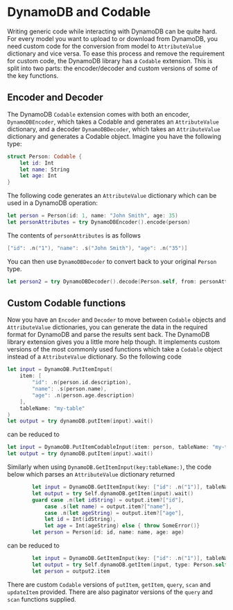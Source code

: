 # DynamoDB and Codable

Writing generic code while interacting with DynamoDB can be quite hard. For every model you want to upload to or download from DynamoDB, you need custom code for the conversion from model to `AttributeValue` dictionary and vice versa. To ease this process and remove the requirement for custom code, the DynamoDB library has a `Codable` extension. This is split into two parts: the encoder/decoder and custom versions of some of the key functions.

## Encoder and Decoder

The DynamoDB `Codable` extension comes with both an encoder, `DynamoDBEncoder`, which takes a Codable and generates an `AttributeValue` dictionary, and a decoder `DynamoDBDecoder`, which takes an `AttributeValue` dictionary and generates a Codable object. Imagine you have the following type:

```swift
struct Person: Codable {
    let id: Int
    let name: String
    let age: Int
}
```

The following code generates an `AttributeValue` dictionary which can be used in a DynamoDB operation:

```swift
let person = Person(id: 1, name: "John Smith", age: 35)
let personAttributes = try DynamoDBEncoder().encode(person)
```

The contents of `personAttributes` is as follows

```swift
["id": .n("1"), "name": .s("John Smith"), "age": .n("35")]

```
You can then use `DynamoDBDecoder` to convert back to your original `Person` type.

```swift
let person2 = try DynamoDBDecoder().decode(Person.self, from: personAttributes)
```

## Custom Codable functions

Now you have an `Encoder` and `Decoder` to move between `Codable` objects and `AttributeValue` dictionaries, you can generate the data in the required format for DynamoDB and parse the results sent back. The DynamoDB library extension gives you a little more help though. It implements custom versions of the most commonly used functions which take a `Codable` object instead of a `AttributeValue` dictionary. So the following code

```swift
let input = DynamoDB.PutItemInput(
    item: [
        "id": .n(person.id.description),
        "name": .s(person.name), 
        "age": .n(person.age.description)
    ], 
    tableName: "my-table"
)
let output = try dynamoDB.putItem(input).wait()
```

can be reduced to 

```swift
let input = DynamoDB.PutItemCodableInput(item: person, tableName: "my-table")
let output = try dynamoDB.putItem(input).wait()
```

Similarly when using `DynamoDB.GetItemInput(key:tableName:)`, the code below which parses an `AttributeValue` dictionary returned

```swift
        let input = DynamoDB.GetItemInput(key: ["id": .n("1")], tableName: "my-table")
        let output = try Self.dynamoDB.getItem(input).wait()
        guard case .n(let idString) = output.item?["id"],
            case .s(let name) = output.item?["name"],
            case .n(let ageString) = output.item?["age"],
            let id = Int(idString),
            let age = Int(ageString) else { throw SomeError()}
        let person = Person(id: id, name: name, age: age)
```

can be reduced to

```swift
        let input = DynamoDB.GetItemInput(key: ["id": .n("1")], tableName: "my-table")
        let output = try Self.dynamoDB.getItem(input, type: Person.self).wait()
        let person = output2.item
```

There are custom `Codable` versions of `putItem`, `getItem`, `query`, `scan` and `updateItem` provided. There are also paginator versions of the `query` and `scan` functions supplied.
